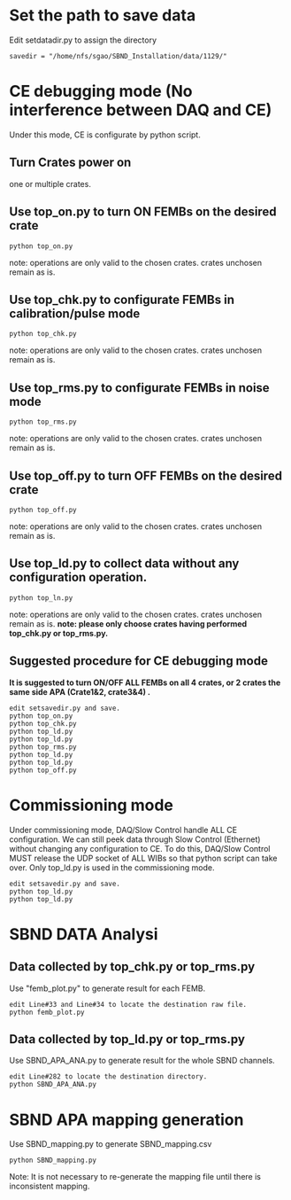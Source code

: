 # Set the path to save data
Edit setdatadir.py to assign the directory
```
savedir = "/home/nfs/sgao/SBND_Installation/data/1129/"
```
# CE debugging mode (No interference between DAQ and CE)
Under this mode, CE is configurate by python script. 
 ## Turn Crates power on
one or multiple crates. 
## Use top_on.py to turn ON FEMBs on the desired crate
```
python top_on.py
```
note: operations are only valid to the chosen crates. crates unchosen remain as is.

## Use top_chk.py to configurate FEMBs in calibration/pulse mode
```
python top_chk.py
```
note: operations are only valid to the chosen crates. crates unchosen remain as is.
 
## Use top_rms.py to configurate FEMBs in noise mode
```
python top_rms.py
```
note: operations are only valid to the chosen crates. crates unchosen remain as is.

## Use top_off.py to turn OFF FEMBs on the desired crate
```
python top_off.py
```
note: operations are only valid to the chosen crates. crates unchosen remain as is.

## Use top_ld.py to collect data without any configuration operation. 
```
python top_ln.py
```
note: operations are only valid to the chosen crates. crates unchosen remain as is.
**note: please only choose crates having performed top_chk.py or top_rms.py.** 

## Suggested procedure for CE debugging mode
**It is suggested to turn ON/OFF ALL FEMBs on all 4 crates, or 2 crates the same side APA (Crate1&2, crate3&4) .** 
```
edit setsavedir.py and save.  
python top_on.py  
python top_chk.py  
python top_ld.py  
python top_ld.py  
python top_rms.py  
python top_ld.py  
python top_ld.py  
python top_off.py  
```

# Commissioning mode 
Under commissioning mode, DAQ/Slow Control handle ALL CE configuration.
We can still peek data through Slow Control (Ethernet) without changing any configuration to CE. 
To do this, DAQ/Slow Control MUST release the UDP socket of ALL WIBs so that python script can take over. 
Only top_ld.py is used in the commissioning mode. 

```
edit setsavedir.py and save.  
python top_ld.py  
python top_ld.py  
```
# SBND DATA Analysi
## Data collected by top_chk.py or top_rms.py 
Use "femb_plot.py" to generate result for each FEMB. 
```
edit Line#33 and Line#34 to locate the destination raw file. 
python femb_plot.py
```
## Data collected by top_ld.py or top_rms.py 
Use SBND_APA_ANA.py to generate result for the whole SBND channels. 
```
edit Line#282 to locate the destination directory. 
python SBND_APA_ANA.py
```

# SBND APA mapping generation
Use SBND_mapping.py to generate SBND_mapping.csv
```
python SBND_mapping.py
```
Note: It is not necessary to re-generate the mapping file until there is inconsistent mapping. 


